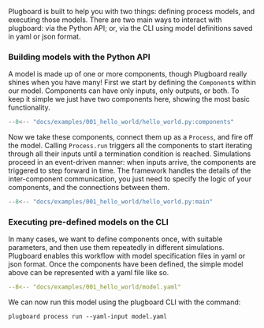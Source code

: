 Plugboard is built to help you with two things: defining process models, and executing those models. There are two main ways to interact with plugboard: via the Python API; or, via the CLI using model definitions saved in yaml or json format.

### Building models with the Python API
A model is made up of one or more components, though Plugboard really shines when you have many! First we start by defining the `Component`s within our model. Components can have only inputs, only outputs, or both. To keep it simple we just have two components here, showing the most basic functionality.
```python
--8<-- "docs/examples/001_hello_world/hello_world.py:components"
```

Now we take these components, connect them up as a `Process`, and fire off the model. Calling `Process.run` triggers all the components to start iterating through all their inputs until a termination condition is reached. Simulations proceed in an event-driven manner: when inputs arrive, the components are triggered to step forward in time. The framework handles the details of the inter-component communication, you just need to specify the logic of your components, and the connections between them.
```python
--8<-- "docs/examples/001_hello_world/hello_world.py:main"
```

### Executing pre-defined models on the CLI
In many cases, we want to define components once, with suitable parameters, and then use them repeatedly in different simulations. Plugboard enables this workflow with model specification files in yaml or json format. Once the components have been defined, the simple model above can be represented with a yaml file like so.
```yaml
--8<-- "docs/examples/001_hello_world/model.yaml"
```

We can now run this model using the plugboard CLI with the command:
```shell
plugboard process run --yaml-input model.yaml
```
